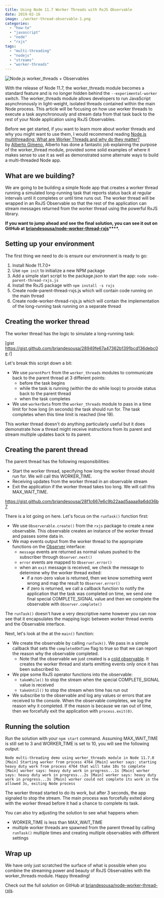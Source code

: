 ```yaml
---
title: Using Node 11.7 Worker Threads with RxJS Observable
date: 2019-02-16
image: ./worker-thread-observable-1.png
categories: 
  - "how-to"
  - "javascript"
  - "node"
  - "rxjs"
tags: 
  - "multi-threading"
  - "nodejs"
  - "streams"
  - "worker-threads"
---
```


![Node.js worker_threads + Observables](images/worker-thread-observable-1.png)

With the release of Node 11.7, the worker\_threads module becomes a standard feature and is no longer hidden behind the `--experimental-worker` switch. The worker\_threads module allows developers to run JavaScript asynchronously in light-weight, isolated threads contained within the main Node process. This article will be focusing on how use worker threads to execute a task asynchronously and stream data from that task back to the rest of your Node application using RxJS Observables.

Before we get started, if you want to learn more about worker threads and why you might want to use them, I would recommend reading [Node.js multithreading: What are Worker Threads and why do they matter?](https://blog.logrocket.com/node-js-multithreading-what-are-worker-threads-and-why-do-they-matter-48ab102f8b10) by [Alberto Gimeno.](https://blog.logrocket.com/@gimenete) Alberto has done a fantastic job explaining the purpose of the worker\_thread module, provided some solid examples of where it makes sense to use it as well as demonstrated some alternate ways to build a multi-threaded Node app.

## What are we building?

We are going to be building a simple Node app that creates a worker thread running a simulated long-running task that reports status back at regular intervals until it completes or until time runs out. The worker thread will be wrapped in an RxJS Observable so that the rest of the application can stream messages returned from the worker thread using the powerful RxJS library.

**If you want to jump ahead and see the final solution, you can see it out on GitHub at** **[briandesousa/node-worker-thread-rxjs](https://github.com/briandesousa/node-worker-thread-rxjs)****.**

## Setting up your environment

The first thing we need to do is ensure our environment is ready to go:

1. Install Node 11.7.0+
2. Use `npm init` to initialize a new NPM package
3. Add a simple start script to the package.json to start the app: `node node-parent-thread-rxjs.js`
4. Install the RxJS package with `npm install -s rxjs`
5. Create node-parent-thread-rxjs.js which will contain code running on the main thread
6. Create node-worker-thread-rxjs.js which will contain the implementation of the long-running task running on a separate thread

## Creating the worker thread

The worker thread has the logic to simulate a long-running task:

\[gist https://gist.github.com/briandesousa/28949fe67a47362b1391bcd136debc0e /\]

Let's break this script down a bit:

- We use `parentPort` from the `worker_threads` modules to communicate back to the parent thread at 3 different points:
    - before the task begins
    - while the task is running (within the do while loop) to provide status back to the parent thread
    - when the task completes
- We use `workerData` from the `worker_threads` module to pass in a time limit for how long (in seconds) the task should run for. The task completes when this time limit is reached (line 19).

This worker thread doesn't do anything particularly useful but it does demonstrate how a thread might receive instructions from its parent and stream multiple updates back to its parent.

## Creating the parent thread

The parent thread has the following responsibilities:

- Start the worker thread, specifying how long the worker thread should run for. We will call this WORKER\_TIME.
- Receiving updates from the worker thread in an observable stream
- Exit the application if the worker thread takes too long. We will call this MAX\_WAIT\_TIME.

https://gist.github.com/briandesousa/28f1c667e6c9b22aad5aaaa9a6dd36b7

There is a lot going on here. Let's focus on the `runTask()` function first:

- We use `Observerable.create()` from the `rxjs` package to create a new observable. This observable creates an instance of the worker thread and passes some data in.
- We map events output from the worker thread to the appropriate functions on the [Observer](http://reactivex.io/rxjs/class/es6/MiscJSDoc.js~ObserverDoc.html) interface:
    - `message` events are returned as normal values pushed to the subscriber through `Observer.next()`
    - `error` events are mapped to `Observer.error()`
    - when an `exit` message is received, we check the message to determine why the worker thread exited:
        - if a non-zero value is returned, then we know something went wrong and map the result to `Observer.error()`
        - if zero is returned, we call a callback function to notify the application that the task was completed on time, we send one final special COMPLETE\_SIGNAL value and then we complete the observable with `Observer.complete()`

The `runTask()` doesn't have a very descriptive name however you can now see that it encapsulates the mapping logic between worker thread events and the Observable interface.

Next, let's look at the at the `main()` function:

- We create the observable by calling `runTask()`. We pass in a simple callback that sets the `completedOnTime` flag to true so that we can report the reason why the observable completed.
    - Note that the observable we just created is a [cold observable](http://reactivex.io/documentation/observable.html). It creates the worker thread and starts emitting events only once it has been subscribed to.
- We pipe some RxJS operator functions into the observable:
    - `takeWhile()` to stop the stream when the special COMPLETE\_SIGNAL value is received
    - `takeUntil()` to stop the stream when time has run out
- We subscribe to the observable and log any values or errors that are received to the console. When the observable completes, we log the reason why it completed. If the reason is because we ran out of time, then we forcefully exit the application with `process.exit(0)`.

## Running the solution

Run the solution with your `npm start` command. Assuming MAX\_WAIT\_TIME is still set to 3 and WORKER\_TIME is set to 10, you will see the following output:

```
Node multi-threading demo using worker_threads module in Node 11.7.0 [Main] Starting worker from process 4764 [Main] worker says: starting heavy duty work from process 4764 that will take 10s to complete [Main] worker says: heavy duty work in progress...1s [Main] worker says: heavy duty work in progress...2s [Main] worker says: heavy duty work in progress...3s [Main] worker could not complete its work in the allowed 3s, exiting Node process
```

The worker thread started to do its work, but after 3 seconds, the app signaled to stop the stream. The main process was forcefully exited along with the worker thread before it had a chance to complete its task.

You can also try adjusting the solution to see what happens when:

- WORKER\_TIME is less than MAX\_WAIT\_TIME
- multiple worker threads are spawned from the parent thread by calling `runTask()` multiple times and creating multiple observables with different settings

## Wrap up

We have only just scratched the surface of what is possible when you combine the streaming power and beauty of RxJS Observables with the worker\_threads module. Happy threading!

Check out the full solution on GitHub at [briandesousa/node-worker-thread-rxjs](https://github.com/briandesousa/node-worker-thread-rxjs).
